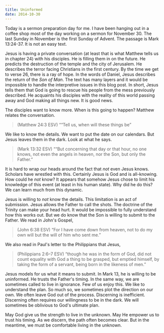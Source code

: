 ```yaml
---
title: Uninformed
date: 2014-10-30
---
```

 
Today is a sermon preparation day for me. I have been hanging out in a coffee shop most of the day working on a sermon for November 30. The last Sunday in November is the first Sunday of Advent. The passage is Mark 13:24-37. It is not an easy text. 

Jesus is having a private conversation (at least that is what Matthew tells us in chapter 24) with his disciples. He is filling them in on the future. He predicts the destruction of the temple and the city of Jerusalem. He describes the terror facing Christians in the first century. By the time we get to verse 26, there is a ray of hope. In the words of Daniel, Jesus describes the return of the *Son of Man*. The text has many layers and it would be impossible to handle the interpretive issues in this blog post. In short, Jesus tells them that God is going to rescue his people from the mess previously described. He acquaints his disciples with the reality of this world passing away and God making all things new. It is good news.

The disciples want to know more. When is this going to happen? Matthew relates the conversation.

>(Matthew 24:3 ESV) ““Tell us, when will these things be”

We like to know the details. We want to put the date on our calendars. But Jesus leaves them in the dark. Look at what he says.

>(Mark 13:32 ESV) ““But concerning that day or that hour, no one knows, not even the angels in heaven, nor the Son, but only the Father.”

It is hard to wrap our heads around the fact that *not* even Jesus knows. Scholars have wrestled with this. Certainly Jesus is God and is all-knowing. How could he *not* know? It appears that somehow Jesus chose to limit his knowledge of this event (at least in his human state). Why did he do this? We can learn much from this dynamic.

Jesus is willing to *not* know the details. This limitation is an act of submission. Jesus allows the Father to call the shots. The doctrine of the Trinity can make your head hurt. It would be impossible to fully understand how this works out. But we do know that the Son is willing to submit to the Father. We read in John's Gospel,

>(John 6:38 ESV) “For I have come down from heaven, not to do my own will but the will of him who sent me.”

We also read in Paul's letter to the Philippians that Jesus,

>(Philippians 2:6–7 ESV) “though he was in the form of God, did not count equality with God a thing to be grasped, but emptied himself, by taking the form of a servant, being born in the likeness of men.”

Jesus models for us what it means to submit. In Mark 13, he is willing to be uninformed. He trusts the Father's timing. In the same way, we are sometimes called to live in ignorance. Few of us enjoy this. We like to understand the plan. So much so, we sometimes plot the direction on our own. We often leave God out of the process. Discerning is inefficient. Discerning often requires our willingness to be in the dark. We will sometimes be oblivious to God's ultimate plan. 

May God give us the strength to live in the unknown. May He empower us to trust his timing. As we discern, the path often becomes clear. But in the meantime, we must be comfortable living in the unknown.


